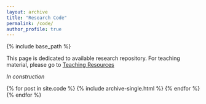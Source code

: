 ```yaml
---
layout: archive
title: "Research Code"
permalink: /code/
author_profile: true
---
```

{% include base_path %}

This page is dedicated to available research repository. For teaching material, please go to [Teaching Resources](https://ldutoit.github.io/teaching/)

*In construction*

{% for post in site.code %}
{% include archive-single.html %} 
{% endfor %}{% endfor %}


